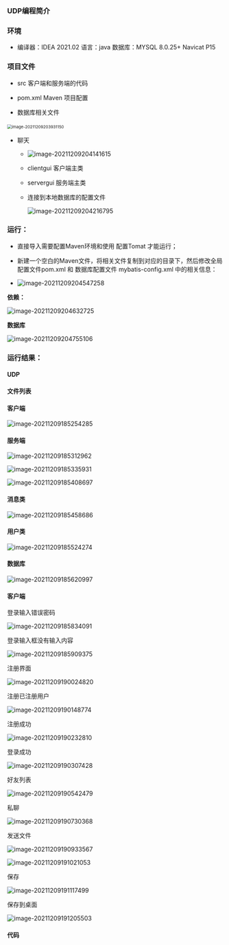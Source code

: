 ### UDP编程简介

### 环境

+ 编译器：IDEA 2021.02 	语言：java	数据库：MYSQL 8.0.25+ Navicat P15



### 项目文件

+ src 客户端和服务端的代码
+ pom.xml Maven 项目配置

+ 数据库相关文件

​						<img src="C:%5CUsers%5CHP%5CAppData%5CRoaming%5CTypora%5Ctypora-user-images%5Cimage-20211209203931150.png" alt="image-20211209203931150" style="zoom:67%;" />

+ 聊天

   + ![image-20211209204141615](C:%5CUsers%5CHP%5CAppData%5CRoaming%5CTypora%5Ctypora-user-images%5Cimage-20211209204141615.png)

   + clientgui 客户端主类

   + servergui 服务端主类

   + 连接到本地数据库的配置文件

      ![image-20211209204216795](C:%5CUsers%5CHP%5CAppData%5CRoaming%5CTypora%5Ctypora-user-images%5Cimage-20211209204216795.png)

      

### 运行：

+ 直接导入需要配置Maven环境和使用 配置Tomat 才能运行；
+ 新建一个空白的Maven文件，将相关文件复制到对应的目录下，然后修改全局配置文件pom.xml  和 数据库配置文件 mybatis-config.xml 中的相关信息：

+ ![image-20211209204547258](C:%5CUsers%5CHP%5CAppData%5CRoaming%5CTypora%5Ctypora-user-images%5Cimage-20211209204547258.png)





**依赖：**

![image-20211209204632725](C:%5CUsers%5CHP%5CAppData%5CRoaming%5CTypora%5Ctypora-user-images%5Cimage-20211209204632725.png)





**数据库**

![image-20211209204755106](C:%5CUsers%5CHP%5CAppData%5CRoaming%5CTypora%5Ctypora-user-images%5Cimage-20211209204755106.png)



### 运行结果：









#### UDP

#### 文件列表

####  客户端

![image-20211209185254285](C:%5CUsers%5CHP%5CAppData%5CRoaming%5CTypora%5Ctypora-user-images%5Cimage-20211209185254285.png)



#### 服务端





![image-20211209185312962](C:%5CUsers%5CHP%5CAppData%5CRoaming%5CTypora%5Ctypora-user-images%5Cimage-20211209185312962.png)



![image-20211209185335931](C:%5CUsers%5CHP%5CAppData%5CRoaming%5CTypora%5Ctypora-user-images%5Cimage-20211209185335931.png)



![image-20211209185408697](C:%5CUsers%5CHP%5CAppData%5CRoaming%5CTypora%5Ctypora-user-images%5Cimage-20211209185408697.png)







#### 消息类

![image-20211209185458686](C:%5CUsers%5CHP%5CAppData%5CRoaming%5CTypora%5Ctypora-user-images%5Cimage-20211209185458686.png)



#### 用户类



![image-20211209185524274](C:%5CUsers%5CHP%5CAppData%5CRoaming%5CTypora%5Ctypora-user-images%5Cimage-20211209185524274.png)



#### 数据库

![image-20211209185620997](C:%5CUsers%5CHP%5CAppData%5CRoaming%5CTypora%5Ctypora-user-images%5Cimage-20211209185620997.png)





#### 客户端

登录输入错误密码

![image-20211209185834091](C:%5CUsers%5CHP%5CAppData%5CRoaming%5CTypora%5Ctypora-user-images%5Cimage-20211209185834091.png)



登录输入框没有输入内容

![image-20211209185909375](C:%5CUsers%5CHP%5CAppData%5CRoaming%5CTypora%5Ctypora-user-images%5Cimage-20211209185909375.png)



注册界面



![image-20211209190024820](C:%5CUsers%5CHP%5CAppData%5CRoaming%5CTypora%5Ctypora-user-images%5Cimage-20211209190024820.png)



注册已注册用户

![image-20211209190148774](C:%5CUsers%5CHP%5CAppData%5CRoaming%5CTypora%5Ctypora-user-images%5Cimage-20211209190148774.png)





注册成功

![image-20211209190232810](C:%5CUsers%5CHP%5CAppData%5CRoaming%5CTypora%5Ctypora-user-images%5Cimage-20211209190232810.png)



登录成功

![image-20211209190307428](C:%5CUsers%5CHP%5CAppData%5CRoaming%5CTypora%5Ctypora-user-images%5Cimage-20211209190307428.png)



好友列表

![image-20211209190542479](C:%5CUsers%5CHP%5CAppData%5CRoaming%5CTypora%5Ctypora-user-images%5Cimage-20211209190542479.png)



私聊

![image-20211209190730368](C:%5CUsers%5CHP%5CAppData%5CRoaming%5CTypora%5Ctypora-user-images%5Cimage-20211209190730368.png)



发送文件

![image-20211209190933567](C:%5CUsers%5CHP%5CAppData%5CRoaming%5CTypora%5Ctypora-user-images%5Cimage-20211209190933567.png)





![image-20211209191021053](C:%5CUsers%5CHP%5CAppData%5CRoaming%5CTypora%5Ctypora-user-images%5Cimage-20211209191021053.png)

保存

![image-20211209191117499](C:%5CUsers%5CHP%5CAppData%5CRoaming%5CTypora%5Ctypora-user-images%5Cimage-20211209191117499.png)

保存到桌面



![image-20211209191205503](C:%5CUsers%5CHP%5CAppData%5CRoaming%5CTypora%5Ctypora-user-images%5Cimage-20211209191205503.png)

#### 代码





